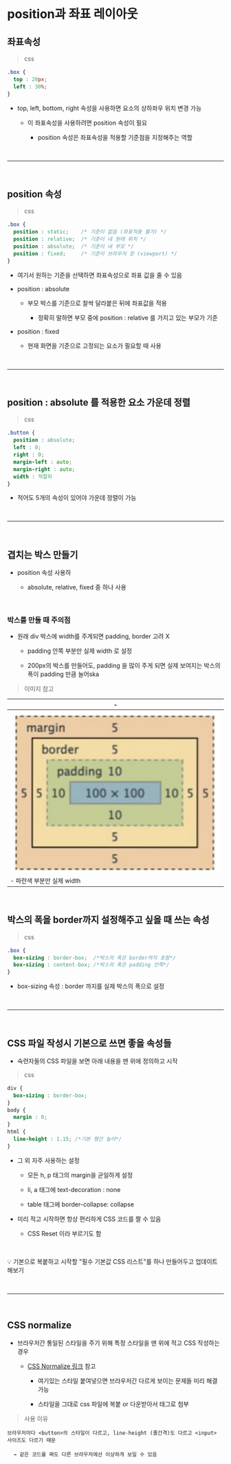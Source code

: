 # position과 좌표 레이아웃
좌표속성
---
> css
```css
.box {
  top : 20px;
  left : 30%;
}
```
- top, left, bottom, right 속성을 사용하면 요소의 상하좌우 위치 변경 가능

    - 이 좌표속성을 사용하려면 position 속성이 필요

        - position 속성은 좌표속성을 적용할 기준점을 지정해주는 역할

 
<br>
 
---

<br>
 

position 속성
---
> css
```css
.box {
  position : static;    /* 기준이 없음 (좌표적용 불가) */
  position : relative;  /* 기준이 내 원래 위치 */
  position : absolute;  /* 기준이 내 부모 */
  position : fixed;     /* 기준이 브라우저 창 (viewport) */
}
```
- 여기서 원하는 기준을 선택하면 좌표속성으로 좌표 값을 줄 수 있음

- position : absolute

  - 부모 박스를 기준으로 찰싹 달라붙은 뒤에 좌표값을 적용 

    - 정확히 말하면 부모 중에 position : relative 를 가지고 있는 부모가 기준 

- position : fixed

  - 현재 화면을 기준으로 고정되는 요소가 필요할 때 사용

 
<br>
 
---
 
<br> 

position : absolute 를 적용한 요소 가운데 정렬 
---
> css
```css
.button {
  position : absolute; 
  left : 0;
  right : 0; 
  margin-left : auto;
  margin-right : auto;
  width : 적절히
}
```
- 적어도 5개의 속성이 있어야 가운데 정렬이 가능

<br>

---

<br>

겹치는 박스 만들기
---
- position 속성 사용하

  - absolute, relative, fixed 중 하나 사용 

<br>


### 박스를 만들 때 주의점
- 원래 div 박스에 width를 주게되면 padding, border 고려 X

  - padding 안쪽 부분만 실제 width 로 설정

   - 200px의 박스를 만들어도, padding 을 많이 주게 되면 실제 보여지는 박스의 폭이 padding 만큼 늘어ska

> 이미지 참고

|-|
|-|
|![이미지](./img/01.png)|
|- 파란색 부분만 실제 width| 

<br> 

## 박스의 폭을 border까지 설정해주고 싶을 때 쓰는 속성 

> css
```css
.box {
  box-sizing : border-box;  /*박스의 폭은 border까지 포함*/
  box-sizing : content-box; /*박스의 폭은 padding 안쪽*/
}
```
- box-sizing 속성 : border 까지를 실제 박스의 폭으로 설정 

<br>
 
---

<br>

CSS 파일 작성시 기본으로 쓰면 좋을 속성들
---
- 숙련자들의 CSS 파일을 보면 아래 내용을 맨 위에 정의하고 시작
> css
```css
div {
  box-sizing : border-box;
}
body {
  margin : 0;
}
html {
  line-height : 1.15; /*기본 행간 높이*/
}
```
- 그 외 자주 사용하는 설정

  - 모든 h, p 태그의 margin을 균일하게 설정

  - li, a 태그에 text-decoration : none

  - table 태그에 border-collapse: collapse

- 미리 적고 시작하면 항상 편리하게 CSS 코드를 짤 수 있음

  - CSS Reset 이라 부르기도 함

<br>

💡 기본으로 복붙하고 시작할 "필수 기본값 CSS 리스트"를 하나 만들어두고 업데이트 해보기 

<br>

---

<br>

CSS normalize
---
- 브라우저간 통일된 스타일을 주기 위해 특정 스타일을 맨 위에 적고 CSS 작성하는 경우

  - [CSS Normalize 링크](https://github.com/necolas/normalize.css/blob/master/normalize.css) 참고

    - 여기있는 스타일 붙여넣으면 브라우저간 다르게 보이는 문제들 미리 해결 가능

    - 스타일을 그대로 css 파일에 복붙 or 다운받아서 <link> 태그로 첨부


> 사용 이유
```
브라우저마다 <button>의 스타일이 다르고, line-height (줄간격)도 다르고 <input> 사이즈도 다르기 때문

  → 같은 코드를 짜도 다른 브라우저에선 이상하게 보일 수 있음
```
 

 <br>

 